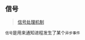 ## 信号
> [信号处理机制](http://www.cnblogs.com/taobataoma/archive/2007/08/30/875743.html)

`信号`是用来通知进程发生了某个`异步事件`

